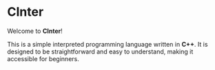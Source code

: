 # CInter

Welcome to **CInter**! 

This is a simple interpreted programming language written in **C++**. It is designed to be straightforward and easy to understand, making it accessible for beginners.
